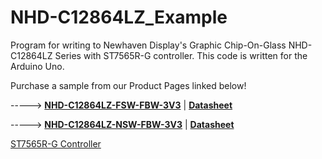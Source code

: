# NHD-C12864LZ_Example
Program for writing to Newhaven Display's Graphic Chip-On-Glass NHD-C12864LZ Series with ST7565R-G controller. This code is written for the Arduino Uno. 

Purchase a sample from our Product Pages linked below!

-----> [**NHD-C12864LZ-FSW-FBW-3V3**](https://www.newhavendisplay.com/nhdc12864lznswfbw3v3-p-9584.html)   |   [**Datasheet**](https://www.newhavendisplay.com/specs/NHD-C12864LZ-FSW-FBW-3V3.pdf)

-----> [**NHD-C12864LZ-NSW-FBW-3V3**](https://www.newhavendisplay.com/nhdc12864lzfswfbw3v3-p-4161.html)   |   [**Datasheet**](https://www.newhavendisplay.com/specs/NHD-C12864LZ-NSW-FBW-3V3.pdf)

[ST7565R-G Controller](https://www.newhavendisplay.com/resources_dataFiles/datasheets/LCDs/ST7565R.pdf)
